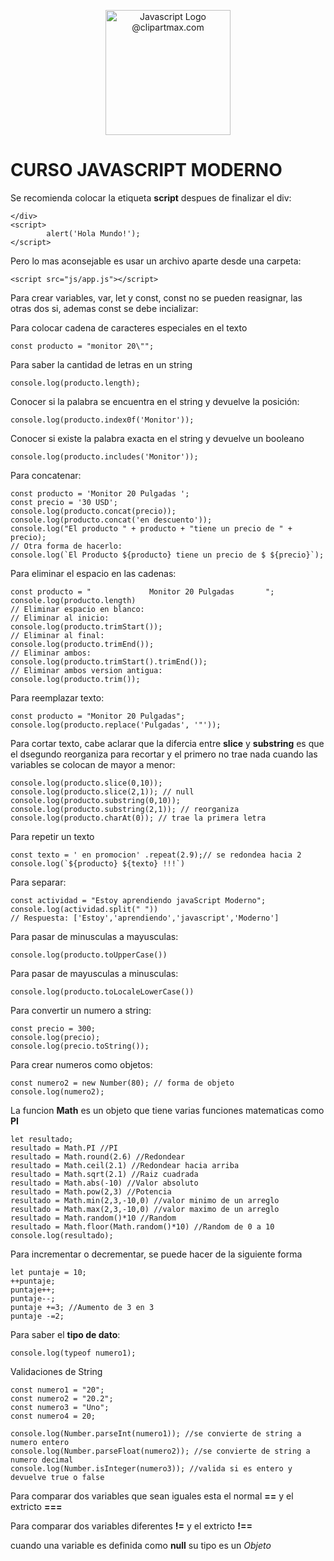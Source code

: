 <p align="center">
  <a target="blank"><img src="https://www.freepnglogos.com/uploads/javascript-png/javascript-logo-transparent-logo-javascript-images-3.png" alt="Javascript Logo @clipartmax.com" width="200" alt="JavaScript" /></a>
</p>

# CURSO JAVASCRIPT MODERNO

Se recomienda colocar la etiqueta **script** despues de finalizar el div: 
~~~
</div>
<script>
        alert('Hola Mundo!');
</script>
~~~
Pero lo mas aconsejable es usar un archivo aparte desde una carpeta:
~~~
<script src="js/app.js"></script>
~~~
Para crear variables, var, let y const, const no se pueden reasignar, las otras dos si, ademas const se debe incializar:

Para colocar cadena de caracteres especiales en el texto
~~~
const producto = "monitor 20\"";
~~~
Para saber la cantidad de letras en un string
~~~
console.log(producto.length);
~~~
Conocer si la palabra se encuentra en el string y devuelve la posición:
~~~
console.log(producto.index0f('Monitor'));
~~~
Conocer si existe la palabra exacta en el string y devuelve un booleano
~~~
console.log(producto.includes('Monitor'));
~~~
Para concatenar:
~~~
const producto = 'Monitor 20 Pulgadas ';
const precio = '30 USD';
console.log(producto.concat(precio));
console.log(producto.concat('en descuento'));
console.log("El producto " + producto + "tiene un precio de " + precio);
// Otra forma de hacerlo:
console.log(`El Producto ${producto} tiene un precio de $ ${precio}`);
~~~
Para eliminar el espacio en las cadenas:
~~~
const producto = "             Monitor 20 Pulgadas       ";
console.log(producto.length)
// Eliminar espacio en blanco:
// Eliminar al inicio:
console.log(producto.trimStart());
// Eliminar al final:
console.log(producto.trimEnd());
// Eliminar ambos:
console.log(producto.trimStart().trimEnd());
// Eliminar ambos version antigua:
console.log(producto.trim());
~~~
Para reemplazar texto:
~~~
const producto = "Monitor 20 Pulgadas";
console.log(producto.replace('Pulgadas', '"'));
~~~

Para cortar texto, cabe aclarar que la difercia entre **slice** y **substring** es que el dsegundo reorganiza para recortar y el primero no trae nada cuando las variables se colocan de mayor a menor:
~~~
console.log(producto.slice(0,10));
console.log(producto.slice(2,1)); // null
console.log(producto.substring(0,10));
console.log(producto.substring(2,1)); // reorganiza
console.log(producto.charAt(0)); // trae la primera letra
~~~
Para repetir un texto
~~~
const texto = ' en promocion' .repeat(2.9);// se redondea hacia 2
console.log(`${producto} ${texto} !!!`)
~~~
Para separar:
~~~
const actividad = "Estoy aprendiendo javaScript Moderno";
console.log(actividad.split(" "))
// Respuesta: ['Estoy','aprendiendo','javascript','Moderno']
~~~
Para pasar de minusculas a mayusculas:
~~~
console.log(producto.toUpperCase())
~~~
Para pasar de mayusculas a minusculas:
~~~
console.log(producto.toLocaleLowerCase())
~~~
Para convertir un numero a string:
~~~
const precio = 300;
console.log(precio);
console.log(precio.toString());
~~~
Para crear numeros como objetos:
~~~
const numero2 = new Number(80); // forma de objeto
console.log(numero2);
~~~
La funcion **Math** es un objeto que tiene varias funciones matematicas como **PI**
~~~
let resultado;
resultado = Math.PI //PI
resultado = Math.round(2.6) //Redondear
resultado = Math.ceil(2.1) //Redondear hacia arriba
resultado = Math.sqrt(2.1) //Raiz cuadrada
resultado = Math.abs(-10) //Valor absoluto
resultado = Math.pow(2,3) //Potencia
resultado = Math.min(2,3,-10,0) //valor minimo de un arreglo
resultado = Math.max(2,3,-10,0) //valor maximo de un arreglo
resultado = Math.random()*10 //Random
resultado = Math.floor(Math.random()*10) //Random de 0 a 10
console.log(resultado);
~~~
Para incrementar o decrementar, se puede hacer de la siguiente forma
~~~
let puntaje = 10;
++puntaje;
puntaje++;
puntaje--;
puntaje +=3; //Aumento de 3 en 3
puntaje -=2;
~~~
Para saber el **tipo de dato**:
~~~
console.log(typeof numero1);
~~~
Validaciones de String
~~~
const numero1 = "20";
const numero2 = "20.2";
const numero3 = "Uno";
const numero4 = 20;

console.log(Number.parseInt(numero1)); //se convierte de string a numero entero
console.log(Number.parseFloat(numero2)); //se convierte de string a numero decimal
console.log(Number.isInteger(numero3)); //valida si es entero y devuelve true o false
~~~
Para comparar dos variables que sean iguales esta el normal **==** y el extricto **===**

Para comparar dos variables diferentes **!=** y el extricto **!==**

cuando una variable es definida como **null** su tipo es un *Objeto*